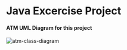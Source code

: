 # Java Excercise Project
#### ATM UML Diagram for this project
![atm-class-diagram](https://github.com/user-attachments/assets/d44d9f6e-4ecc-4898-884a-1accd0890cb7)
